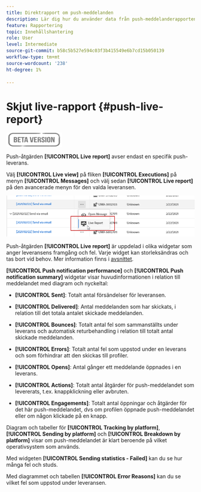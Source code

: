 ```yaml
---
title: Direktrapport om push-meddelanden
description: Lär dig hur du använder data från push-meddelanderapporten
feature: Rapportering
topic: Innehållshantering
role: User
level: Intermediate
source-git-commit: b58c5b527e594c03f3b415549e6b7cd15b050139
workflow-type: tm+mt
source-wordcount: '238'
ht-degree: 1%

---
```


# Skjut live-rapport {#push-live-report}

![](../assets/do-not-localize/badge.png)

Push-åtgärden **[!UICONTROL Live report]** avser endast en specifik push-leverans.

Välj **[!UICONTROL Live view]** på fliken **[!UICONTROL Executions]** på menyn **[!UICONTROL Messages]** och välj sedan **[!UICONTROL Live report]** på den avancerade menyn för den valda leveransen.

![](../assets/live_report_2.png)

Push-åtgärden **[!UICONTROL Live report]** är uppdelad i olika widgetar som anger leveransens framgång och fel. Varje widget kan storleksändras och tas bort vid behov. Mer information finns i [avsnittet](live-report.md#modify-dashboard).

**[!UICONTROL Push notification performance]** och  **[!UICONTROL Push notification summary]** widgetar visar huvudinformationen i relation till meddelandet med diagram och nyckeltal:

* **[!UICONTROL Sent]**: Totalt antal försändelser för leveransen.

* **[!UICONTROL Delivered]**: Antal meddelanden som har skickats, i relation till det totala antalet skickade meddelanden.

* **[!UICONTROL Bounces]**: Totalt antal fel som sammanställts under leverans och automatisk returbehandling i relation till totalt antal skickade meddelanden.

* **[!UICONTROL Errors]**: Totalt antal fel som uppstod under en leverans och som förhindrar att den skickas till profiler.

* **[!UICONTROL Opens]**: Antal gånger ett meddelande öppnades i en leverans.

* **[!UICONTROL Actions]**: Totalt antal åtgärder för push-meddelandet som levererats, t.ex. knappklickning eller avbruten.

* **[!UICONTROL Engagements]**: Totalt antal öppningar och åtgärder för det här push-meddelandet, dvs om profilen öppnade push-meddelandet eller om någon klickade på en knapp.

Diagram och tabeller för **[!UICONTROL Tracking by platform]**, **[!UICONTROL Sending by platform]** och **[!UICONTROL Breakdown by platform]** visar om push-meddelandet är klart beroende på vilket operativsystem som används.

Med widgeten **[!UICONTROL Sending statistics - Failed]** kan du se hur många fel och studs.

Med diagrammet och tabellen **[!UICONTROL Error Reasons]** kan du se vilket fel som uppstod under leveransen.
